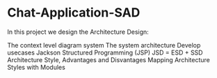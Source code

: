 # Chat-Application-SAD

In this project we design the Architecture Design:

The context level diagram system
The system architecture
Develop usecases
Jackson Structured Programming (JSP)
JSD = ESD + SSD
Architecture Style, Advantages and Disvantages
Mapping Architecture Styles with Modules
